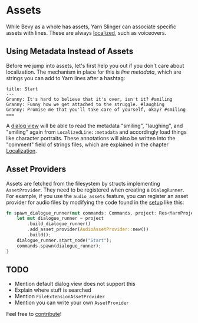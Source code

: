 # Assets

While Bevy as a whole has assets, Yarn Slinger can associate specific assets with lines.
These are always [localized](./localization.md), such as voiceovers. 

## Using Metadata Instead of Assets

Before we jump into assets, let's first help you out if you don't care about localization.
The mechanism in place for this is *line metadata*, which are strings you can add to Yarn lines after a hashtag:

```text
title: Start
---
Granny: It's hard to believe that it's over, isn't it? #smiling
Granny: Funny how we get attached to the struggle. #laughing
Granny: Promise me that you'll take care of yourself, okay? #smiling
===
```

A [dialog view](./dialog_views.md) will be able to read the metadata "smiling", "laughing", and "smiling" again from `LocalizedLine::metadata` and accordingly load things like character portraits.
These annotations will also be written into the "comment" field of strings files, which are explained in the chapter [Localization](./localization.md).

## Asset Providers

Assets are fetched from the filesystem by structs implementing `AssetProvider`. They need to be registered when creating a `DialogRunner`.
For example, if you use the `audio_assets` feature, you can register an asset provider for audio files by modifying the code found in the [setup](./setup.md) like this:

```rust
fn spawn_dialogue_runner(mut commands: Commands, project: Res<YarnProject>) {
    let mut dialogue_runner = project
        .build_dialogue_runner()
        .add_asset_provider(AudioAssetProvider::new())
        .build();
    dialogue_runner.start_node("Start");
    commands.spawn(dialogue_runner);
}

```

## TODO
- Mention default dialog view does not support this
- Explain where stuff is searched
- Mention `FileExtensionAssetProvider`
- Mention you can write your own `AssetProvider`

Feel free to [contribute](https://github.com/yarn-slinger/yarn-slinger/edit/main/docs/src/bevy_plugin/assets.md)!

